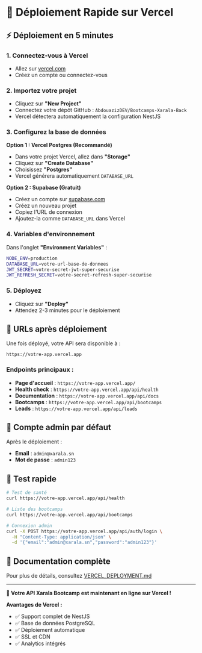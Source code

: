 # 🚀 Déploiement Rapide sur Vercel

## ⚡ Déploiement en 5 minutes

### 1. Connectez-vous à Vercel
- Allez sur [vercel.com](https://vercel.com)
- Créez un compte ou connectez-vous

### 2. Importez votre projet
- Cliquez sur **"New Project"**
- Connectez votre dépôt GitHub : `AbdouazizDEV/Bootcamps-Xarala-Back`
- Vercel détectera automatiquement la configuration NestJS

### 3. Configurez la base de données
**Option 1 : Vercel Postgres (Recommandé)**
- Dans votre projet Vercel, allez dans **"Storage"**
- Cliquez sur **"Create Database"**
- Choisissez **"Postgres"**
- Vercel générera automatiquement `DATABASE_URL`

**Option 2 : Supabase (Gratuit)**
- Créez un compte sur [supabase.com](https://supabase.com)
- Créez un nouveau projet
- Copiez l'URL de connexion
- Ajoutez-la comme `DATABASE_URL` dans Vercel

### 4. Variables d'environnement
Dans l'onglet **"Environment Variables"** :
```bash
NODE_ENV=production
DATABASE_URL=votre-url-base-de-donnees
JWT_SECRET=votre-secret-jwt-super-securise
JWT_REFRESH_SECRET=votre-secret-refresh-super-securise
```

### 5. Déployez
- Cliquez sur **"Deploy"**
- Attendez 2-3 minutes pour le déploiement

## 🔗 URLs après déploiement

Une fois déployé, votre API sera disponible à :
```
https://votre-app.vercel.app
```

### Endpoints principaux :
- **Page d'accueil** : `https://votre-app.vercel.app/`
- **Health check** : `https://votre-app.vercel.app/api/health`
- **Documentation** : `https://votre-app.vercel.app/api/docs`
- **Bootcamps** : `https://votre-app.vercel.app/api/bootcamps`
- **Leads** : `https://votre-app.vercel.app/api/leads`

## 👤 Compte admin par défaut

Après le déploiement :
- **Email** : `admin@xarala.sn`
- **Mot de passe** : `admin123`

## 🧪 Test rapide

```bash
# Test de santé
curl https://votre-app.vercel.app/api/health

# Liste des bootcamps
curl https://votre-app.vercel.app/api/bootcamps

# Connexion admin
curl -X POST https://votre-app.vercel.app/api/auth/login \
  -H "Content-Type: application/json" \
  -d '{"email":"admin@xarala.sn","password":"admin123"}'
```

## 📖 Documentation complète

Pour plus de détails, consultez [VERCEL_DEPLOYMENT.md](./VERCEL_DEPLOYMENT.md)

---

**🎉 Votre API Xarala Bootcamp est maintenant en ligne sur Vercel !**

**Avantages de Vercel :**
- ✅ Support complet de NestJS
- ✅ Base de données PostgreSQL
- ✅ Déploiement automatique
- ✅ SSL et CDN
- ✅ Analytics intégrés 